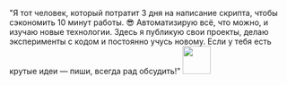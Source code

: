 "Я тот человек, который потратит 3 дня на написание скрипта, чтобы сэкономить 10 минут работы. 😎 Автоматизирую всё, что можно, и изучаю новые технологии. Здесь я публикую свои проекты, делаю эксперименты с кодом и постоянно учусь новому. Если у тебя есть крутые идеи — пиши, всегда рад обсудить!"
<img src="https://www.google.com/imgres?q=%D1%85%D0%B0%D0%BA%D0%B5%D1%80%20%D0%BC%D0%B5%D0%BC&imgurl=https%3A%2F%2Fi.pinimg.com%2F736x%2Fc9%2Fc3%2F69%2Fc9c3699f5b14ead1452b09d35284a3e8.jpg&imgrefurl=https%3A%2F%2Far.pinterest.com%2Fpin%2F917960336528227708%2F&docid=B2-AZ-xDKq9A5M&tbnid=PoOof8WlYm8wNM&vet=12ahUKEwjUgb3_36qMAxUvGRAIHdbYAaQQM3oECBMQAA..i&w=736&h=736&hcb=2&ved=2ahUKEwjUgb3_36qMAxUvGRAIHdbYAaQQM3oECBMQAA" width="50">  

